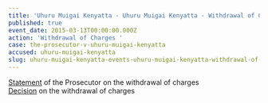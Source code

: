 ```yaml
---
title: 'Uhuru Muigai Kenyatta - Uhuru Muigai Kenyatta - Withdrawal of Charges '
published: true
event_date: 2015-03-13T00:00:00.000Z
action: 'Withdrawal of Charges '
case: the-prosecutor-v-uhuru-muigai-kenyatta
accused: uhuru-muigai-kenyatta
slug: uhuru-muigai-kenyatta-events-uhuru-muigai-kenyatta-withdrawal-of-charges-
---
```



[Statement](https://youtu.be/s3HORJn15Mg) of the Prosecutor on the withdrawal of charges
<br>[Decision](http://www.icc-cpi.int/iccdocs/doc/doc1936247.pdf) on the withdrawal of charges